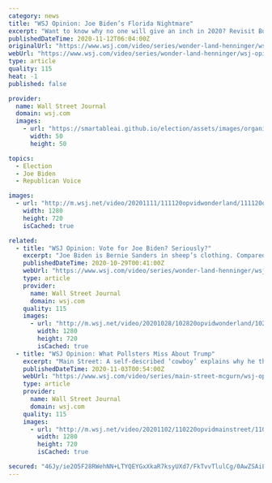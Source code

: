 ```yaml
---
category: news
title: "WSJ Opinion: Joe Biden’s Florida Nightmare"
excerpt: "Want to know why no one will give an inch in 2020? Revisit Bush v. Gore in the 2000 election. Images: Newsmakers/Getty Images Composite: Mark Kelly"
publishedDateTime: 2020-11-12T06:04:00Z
originalUrl: "https://www.wsj.com/video/series/wonder-land-henninger/wsj-opinion-joe-bidens-florida-nightmare/24732335-A732-4890-9AC9-41FA9851718F"
webUrl: "https://www.wsj.com/video/series/wonder-land-henninger/wsj-opinion-joe-bidens-florida-nightmare/24732335-A732-4890-9AC9-41FA9851718F"
type: article
quality: 115
heat: -1
published: false

provider:
  name: Wall Street Journal
  domain: wsj.com
  images:
    - url: "https://smartableai.github.io/election/assets/images/organizations/wsj.com-50x50.jpg"
      width: 50
      height: 50

topics:
  - Election
  - Joe Biden
  - Republican Voice

images:
  - url: "http://m.wsj.net/video/20201111/111120opvidwonderland/111120opvidwonderland_1280x720.jpg"
    width: 1280
    height: 720
    isCached: true

related:
  - title: "WSJ Opinion: Vote for Joe Biden? Seriously?"
    excerpt: "Joe Biden is Bernie Sanders in sheep’s clothing. Compared to the Democrats’ grim vision of America, President Trump is the optimist. Images: AFP/Ge"
    publishedDateTime: 2020-10-29T00:41:00Z
    webUrl: "https://www.wsj.com/video/series/wonder-land-henninger/wsj-opinion-vote-for-joe-biden-seriously/AEDF9C03-D181-4E55-AEBD-4FDB0ABC4987"
    type: article
    provider:
      name: Wall Street Journal
      domain: wsj.com
    quality: 115
    images:
      - url: "http://m.wsj.net/video/20201028/102820opvidwonderland/102820opvidwonderland_1280x720.jpg"
        width: 1280
        height: 720
        isCached: true
  - title: "WSJ Opinion: What Pollsters Miss About Trump"
    excerpt: "Main Street: A self-described ‘cowboy’ explains why he thinks the president will defy expectations and win again. Image: Brendan Smialowski/AFP via Getty Images"
    publishedDateTime: 2020-11-03T00:54:00Z
    webUrl: "https://www.wsj.com/video/series/main-street-mcgurn/wsj-opinion-what-pollsters-miss-about-trump/084C85CB-6793-4837-8B1B-4A88AB6A1D20"
    type: article
    provider:
      name: Wall Street Journal
      domain: wsj.com
    quality: 115
    images:
      - url: "http://m.wsj.net/video/20201102/110220opvidmainstreet/110220opvidmainstreet_1280x720.jpg"
        width: 1280
        height: 720
        isCached: true

secured: "46Jy/ie2O5F28RWehNN+LTYQEYGxXkaR7ksyUXd7/FkTvvTlulCg/0AwZSAiLZWZUHTzgHK8U38P36cWT1GpolVlDxnoAnrt3+2Do9Oq2XA7nluj4r7TTJX6NIlUrgJa4cxIciZ5Mdflwt0sUwFbw6zH5EXnmCsdvi7GWr61hYjNup7PHaqd7u+6UPMHQSoaq/6mUaViMtV5EtT7k0TxpT1Ozt0LxJCwBliAQ/E5KxzAN8b3GnmplwJ99xlegoIN45zCk1x/an3W9qfrYoIC+XzVchMCNaIWieH09SmR59Z+BHh5UAStuWTk5gpkR1rpyGa3L9o9N9UzsqcMc7bf27qsrVhnrFLLIzQx4d8fL4s=;rNp4O+cvAdhqsKvwrWuu+A=="
---
```


